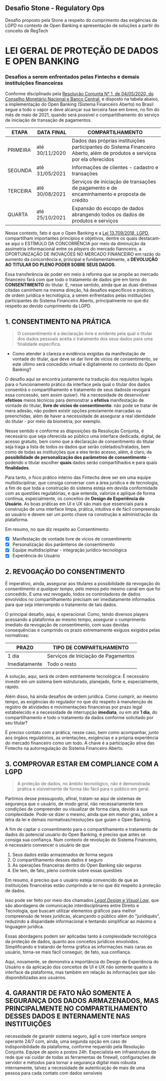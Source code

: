 ## Desafio Stone - Regulatory Ops
 Desafio proposto pela Stone a respeito do cumprimento das exigências da LGPD no contexto de Open Banking e apresentação de soluções a partir do conceito de RegTech



# LEI GERAL DE PROTEÇÃO DE DADOS E OPEN BANKING 
### Desafios a serem enfrentados pelas Fintechs e demais instituições financeiras

Conforme disciplinado pela [Resolução Conjunta N° 1, de 04/05/2020, do Conselho Monetário Nacional e Banco Central](https://www.in.gov.br/en/web/dou/-/resolucao-conjunta-n-1-de-4-de-maio-de-2020-255165055), e disposto na tabela abaixo, a implementação do Open Banking (Sistema Financeiro Aberto) no Brasil segue a todo o vapor e deve alcançar sua terceira fase em breve, no fim do mês de maio de 2021, quando será possível o compartilhamento do serviço de iniciação de transação de pagamentos.

ETAPA    | DATA FINAL        | COMPARTILHAMENTO
-------- | ----------------- | ----------------
PRIMEIRA | até 30/11/2020    | Dados das próprias instituições participantes do Sistema Financeiro Aberto, além de produtos e serviços por ela oferecidos
SEGUNDA  | até 31/05/2021    | Informações de clientes - cadastro e transações
TERCEIRA | até 30/08/2021    | Serviços de iniciação de transações de pagamento e de encaminhamento e proposta de crédito
QUARTA   | até 25/10/2021    | Expansão do escopo de dados abrangendo todos os dados de produtos e serviços



Nesse contexto, fato é que o Open Banking e a [Lei 13.709/2018, LGPD](http://www.planalto.gov.br/ccivil_03/_ato2015-2018/2018/lei/l13709.htm), compartilham importantes princípios e objetivos, dentre os quais destacam-se aqui o ESTÍMULO DA CONCORRÊNCIA por meio da diminuição da assimetria informacional entre os _players_ do mercado fiannceiro, a OPORTUNIZAÇÃO DE INOVAÇÕES NO MERCADO FINANCEIRO em razão do aumento da concorrência e, principal e fundamentalmente, a **DEVOLUÇÃO AO TITULAR DO PLENO PODER SOBRE SEUS DADOS**.


Essa transferência de poder em meio à reforma que se propõe ao mercado financeiro fará com que todo o tratamento de dados gire em torno do **CONSENTIMENTO** do titular. E, nesse sentido, ainda que as duas diretivas citadas caminhem na mesma direção, há desafios específicos e práticos, de ordem jurídica e tecnológica, a serem enfrentados pelas instituições participantes do Sistema Financeiro Aberto, principalmente no que diz respeito ao devido cumprimento da LGPD.



## 1. CONSENTIMENTO NA PRÁTICA 

> O consentimento é a declaração livre e evidente pela qual o titular dos dados pessoais aceita o tratamento dos seus dados para uma finalidade específica.

- Como atender à clareza e evidência exigidas da manifestação de vontade do titular, que deve se dar livre de vícios de consentimento, se este último será concedido virtual e digitalmente no contexto do Open Banking?

O desafio aqui se encontra justamente na tradução dos requisitos legais para o funcionamento prático da interface pela qual o titular dos dados consentirá o compartilhamento e tratamento de seus dados(e revogará essa concessão, sem assim quiser). Há a necessidade de desenvolver **efetivos** meios técnicos para demonstrar a **efetiva** manifestação de vontade do titular, **livre de vícios de consentimento**: não pode se tratar de mera adesão, não podem existir opções previamente marcadas ou preenchidas, além de haver a necessidade de assegurar a real identidade do titular - por meio da biometria, por exemplo. 

Nesse sentido e conforme as disposições da Resolução Conjunta, é necessário que seja oferecida ao público uma interface dedicada, digital, de acesso gratuito, bem como que a declaração de consentimento do titular seja traga a lista de todos os dados que serão coletados/tratados, bem como de todas as instituições que a eles terão acesso, além, é claro, da **possibilidade de personalização dos parâmetros de consentimento** - podendo o titular escolher **quais** dados serão compartilhados e para quais **finalidades**. 

Para tanto, o foco prático interno das Fintechs deve ser em uma equipe multidisciplinar, que consiga conversar com a área jurídica e de tecnologia, a fim de que toda a construção do sistema esteja em devida conformidade com as questões regulatórias, e que entenda, valorize e aplique de forma contínua, especialmente, os conceitos de **Design de Experiência do Usuário**. As boas práticas em UI e UX são mais que essenciais para a construção de uma interface limpa, prática, intuitiva e de fácil compreensão ao usuário e devem ser um ponto chave na construção e administração da plataforma.

Em resumo, no que diz respeito ao Consentimento:

- [x] Manifestação de vontade livre de vícios de consentimento
- [x] Personalização dos parâmteros de consentimento
- [x] Equipe multidisciplinar - integração jurídico-tecnológica
- [x] Experiência do Usuário

## 2. REVOGAÇÃO DO CONSENTIMENTO

É imperativo, ainda, assegurar aos titulares a possibilidade da revogação do consentimento _a qualquer tempo_, pelo menos pelo mesmo canal em que foi concedido. E uma vez revogado, todos os controladores de dados envolvidos no compartilhamento precisam ser imediatamente informados para que seja interrompido o tratamento de tais dados.

O principal desafio, aqui, é operacional: Como, tendo diversos players acessando a plataforma ao mesmo tempo, assegurar o cumprimento imediato da revogação de consentimento, com suas devidas consequências e cumprindo os prazo extremamente exíguos exigidos pelas normativas:

PRAZO         | TIPO DE COMPARTILHAMENTO
------------- | ------------------
1 dia         | Serviços de Iniciação de Pagamentos
Imediatamente | Todo o resto

A solução, aqui, será de ordem estritamente tecnológica: É necessário investir em um sistema bem estruturado, planejado, forte e, especialmente, rápido.

Além disso, há ainda desafios de ordem jurídica. Como cumprir, ao mesmo tempo, as exigências do regulador no que diz respeito à manutenção de registro de atividades e movimentações financeiras por prazo legal estabelecido e a necessidade de interrupção **imediata**, ou em até **1 dia**, do compartilhamento e todo o tratamento de dados conforme solicitado por seu titular?

É preciso contato com a prática, nesse caso, bem como acompanhar, junto aos órgãos regulatórios, as orientações, exigências e a própria experiência do mercado financeiro como um todo. A chave é a participação ativa das Fintechs na autorregulação do Sistema Financeiro Aberto.

## 3. COMPROVAR ESTAR EM COMPLIANCE COM A LGPD 

> A proteção de dados, no âmbito tecnológico, não é demonstrada prática e visivelmente de forma tão fácil para o público em geral.

Partimos desse pressuposto, afinal, tratam-se aqui de sistemas de segurança que o usuário, de modo geral, não necessariamente tem condições de compreender ou visualizar de forma clara, devido à sua complexidade. Pode-se dizer o mesmo, ainda que em menor grau, sobre a letra da lei e demais normativas/resoluções que guiam o Open Banking.

A fim de captar o consentimento para o compartilhamento e tratamento de dados do potencial usuário do Open Banking, é preciso que antes se consiga sua confiança. Num contexto de revolução do Sistema Financeiro, é necessário convencer o usuário de que

1. Seus dados estão armazenados de forma segura
2. O compartilhamento desses dados é seguro
3. As operações financeiras dentro do Open Banking são seguras
4. Ele tem, de fato, pleno controle sobre essas questões

Em resumo, é preciso que o usuário esteja convencido de que as instituições financeiras estão cumprindo a lei no que diz respeito à proteção de dados. 

Isso pode ser feito por meio dos chamados [_Legal Design_ e _Visual Law_](https://besouza86.jusbrasil.com.br/artigos/804292299/visual-law-o-que-voce-precisa-saber), que são abordagens de comunicação interdisciplinares entre Direito e Tecnologia, que buscam utilizar elementos gráficos para melhor compreensão de teses jurídicas, alcançando o público além do "juridiquês", reduzindo a disparidade informacional e tentando simplificar ao máximo a linguagem jurídica.

Essas abordagens podem ser aplicadas tanto à complexidade tecnológica da proteção de dados, quanto aos conceitos jurídicos envolvidos. Simplificando e tratando de forma gráfica as informações mais caras ao usuário, torna-se mais fácil conseguir, de fato, sua confiança.

Aqui, novamente, se demonstra a importância do Design de Experiência do Usuário e da aplicação dos conceitos de UI e UX não somente quanto à interface da plataforma, mas também em relação às informações que são disponibilizadas aos usuários.


## 4. GARANTIR DE FATO NÃO SOMENTE A SEGURANÇA DOS DADOS ARMAZENADOS, MAS PRINCIPALMENTE NO COMPARTILHAMENTO DESSES DADOS E INTERNAMENTE NAS INSTITUIÇÕES
necessidade de garantir sistema seguro, ágil e com interface sempre operante 24/7 com, ainda, uma segunda opção em caso de indisponibilidade da plataforma, conforme requerido pela Resolução Conjunta. Equipe de apoio a postos 24h.
Especialista em infraestrutura de rede que vai cuidar de todas as ferramentas de firewall, configurações de servidor e métodos para tornar a segurança digital mais robusta 
internamente, talvez a necessidade de autenticação de mais de uma pessoa para cada contato com dados sensíveis










